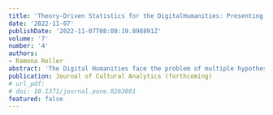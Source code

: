 ```yaml
---
title: 'Theory-Driven Statistics for the DigitalHumanities: Presenting Pitfalls and a Practical Guide by the Example of the Reformation'
date: '2022-11-07'
publishDate: '2022-11-07T08:08:19.898891Z'
volume: '7'
number: '4'
authors:
- Ramona Roller
abstract: 'The Digital Humanities face the problem of multiple hypothesis testing: Evermore hypotheses are tested until a desired pattern has been found. This practice is prone to mistaking random patterns for real ones. Instead, we should reduce the number of hypothesis tests to only test meaningful ones. We address this problem by using theory to generate hypotheses for statistical models. We illustrate our approach with the example of the European Reformation, where we test a theory on the role of opinion leaders for the adoption of Protestantism with a logistic regression model. Given our specific setting, including choice of data and operationalisation of variables, we do not find enough evidence to claim that opinion leaders contributed via personal visits and letters to the adoption of Protestantism. To falsify or to support a theory, it has to be tested in different settings. Our presented approach helps the Digital Humanities bridge the gap between the qualitative and quantitative camp, advance understanding of structures resulting from human activity, and increase scientific credibility.'
publication: Journal of Cultural Analytics (forthcoming)
# url_pdf:
# doi: 10.1371/journal.pone.0263001
featured: false
---
```

